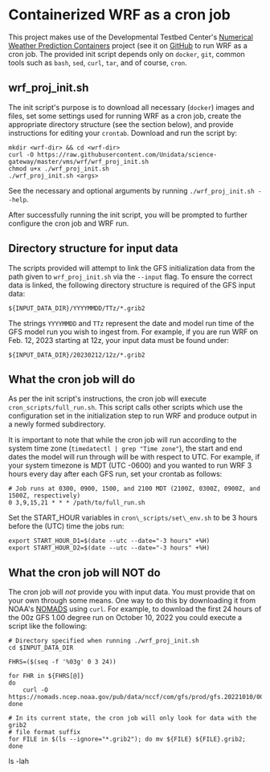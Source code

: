 # Containerized WRF as a cron job

This project makes use of the Developmental Testbed Center's [Numerical Weather
Prediction
Containers](https://dtcenter.org/community-code/numerical-weather-prediction-nwp-containers)
project (see it on [GitHub](https://github.com/NCAR/container-dtc-nwp) to run
WRF as a cron job. The provided init script depends only on `docker`, `git`,
common tools such as `bash`, `sed`, `curl`, `tar`, and of course, `cron`.

## wrf\_proj\_init.sh

The init script's purpose is to download all necessary (`docker`) images and
files, set some settings used for running WRF as a cron job, create the
appropriate directory structure (see the section below), and provide
instructions for editing your `crontab`. Download and run the script by:

```shell
mkdir <wrf-dir> && cd <wrf-dir>
curl -O https://raw.githubusercontent.com/Unidata/science-gateway/master/vms/wrf/wrf_proj_init.sh
chmod u+x ./wrf_proj_init.sh
./wrf_proj_init.sh <args>
```

See the necessary and optional arguments by running `./wrf_proj_init.sh --help`.

After successfully running the init script, you will be prompted to further
configure the cron job and WRF run.

## Directory structure for input data

The scripts provided will attempt to link the GFS initialization data from the
path given to `wrf_proj_init.sh` via the `--input` flag. To ensure the correct
data is linked, the following directory structure is required of the GFS input
data:

`${INPUT_DATA_DIR}/YYYYMMDD/TTz/*.grib2`

The strings `YYYYMMDD` and `TTz` represent the date and model run time of the
GFS model run you wish to ingest from. For example, if you are run WRF on Feb.
12, 2023 starting at 12z, your input data must be found under:

`${INPUT_DATA_DIR}/20230212/12z/*.grib2`

## What the cron job will do

As per the init script's instructions, the cron job will execute
`cron_scripts/full_run.sh`.  This script calls other scripts which use the
configuration set in the initialization step to run WRF and produce output in a
newly formed subdirectory.

It is important to note that while the cron job will run according to the system
time zone (`timedatectl | grep "Time zone"`), the start and end dates the model
will run through will be with respect to UTC. For example, if your system
timezone is MDT (UTC -0600) and you wanted to run WRF 3 hours every day after
each GFS run, set your crontab as follows:

```shell
# Job runs at 0300, 0900, 1500, and 2100 MDT (2100Z, 0300Z, 0900Z, and 1500Z, respectively)
0 3,9,15,21 * * * /path/to/full_run.sh
```

Set the START\_HOUR variables in `cron\_scripts/set\_env.sh` to be 3 hours
before the (UTC) time the jobs run:

```shell
export START_HOUR_D1=$(date --utc --date="-3 hours" +%H)
export START_HOUR_D2=$(date --utc --date="-3 hours" +%H)
```

## What the cron job will NOT do

The cron job will *not* provide you with input data. You must provide that on
your own through some means. One way to do this by downloading it from NOAA's
[NOMADS](https://nomads.ncep.noaa.gov/) using `curl`. For example, to download
the first 24 hours of the 00z GFS 1.00 degree run on October 10, 2022 you could
execute a script like the following:

```shell
# Directory specified when running ./wrf_proj_init.sh
cd $INPUT_DATA_DIR

FHRS=($(seq -f '%03g' 0 3 24))

for FHR in ${FHRS[@]}
do
    curl -O https://nomads.ncep.noaa.gov/pub/data/nccf/com/gfs/prod/gfs.20221010/00/atmos/gfs.t00z.pgrb2b.1p00.f000
done

# In its current state, the cron job will only look for data with the grib2
# file format suffix
for FILE in $(ls --ignore="*.grib2"); do mv ${FILE} ${FILE}.grib2; done
```

ls -lah
